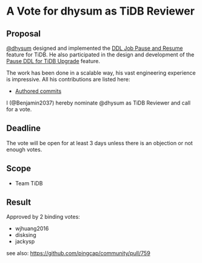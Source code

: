 # A Vote for dhysum as TiDB Reviewer

## Proposal

[@dhysum](https://github.com/dhysum) designed and implemented the [DDL Job Pause and Resume](https://github.com/pingcap/tidb/issues/40041) feature for TiDB. He also participated in the design and development of the [Pause DDL for TiDB Upgrade](https://github.com/pingcap/tidb/issues/39751) feature.

The work has been done in a scalable way, his vast engineering experience is impressive. All his contributions are listed here:

* [Authored commits](https://github.com/pingcap/tidb/commits?author=dhysum)

I (@Benjamin2037) hereby nominate @dhysum as TiDB Reviewer and call for a vote.

## Deadline

The vote will be open for at least 3 days unless there is an objection or not enough votes.

## Scope

* Team TiDB

## Result
Approved by 2 binding votes:
* wjhuang2016
* disksing
* jackysp

see also: https://github.com/pingcap/community/pull/759